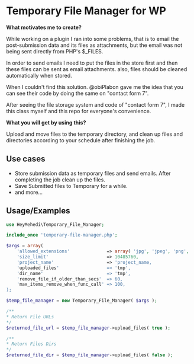 
# Temporary File Manager for WP

**What motivates me to create?**

While working on a plugin I ran into some problems, that is to email the post-submission data and its files as attachments, but the email was not being sent directly from PHP's $_FILES.

In order to send emails I need to put the files in the store first and then these files can be sent as email attachments. also, files should be cleaned automatically when stored.

When I couldn't find this solution. @obiPlabon gave me the idea that you can see their code by doing the same on "contact form 7". 

After seeing the file storage system and code of "contact form 7", I made this class myself and this repo for everyone's convenience.




**What you will get by using this?**

Upload and move files to the temporary directory, and clean up files and directories according to your schedule after finishing the job.


## Use cases
* Store submission data as temporary files and send emails. After completing the job clean up the files.
* Save Submitted files to Temporary for a while. 
* and more...


## Usage/Examples

```php
use HeyMehedi\Temporary_File_Manager;

include_once 'temporary-file-manager.php';
```

```php
$args = array(
    'allowed_extensions'              => array( 'jpg', 'jpeg', 'png', 'gif', 'bmp', 'JPG', 'JPEG', 'PNG', 'BMP' ),
    'size_limit'                      => 10485760,
    'project_name'                    => 'project_name,
    'uploaded_files'                  => 'tmp',
    'dir_name'                        => 'tmp',
    'remove_file_if_older_than_secs'  => 60,
    'max_items_remove_when_func_call' => 100,
);
```

```php
$temp_file_manager = new Temporary_File_Manager( $args );
```

```php
/**
* Return File URLs
*/
$returned_file_url = $temp_file_manager->upload_files( true );
```

```php
/**
* Return Files Dirs
*/
$returned_file_dir = $temp_file_manager->upload_files( false );
```

